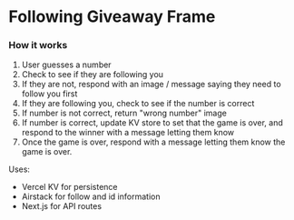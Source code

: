# Following Giveaway Frame

### How it works

1. User guesses a number
2. Check to see if they are following you
3. If they are not, respond with an image / message saying they need to follow you first
4. If they are following you, check to see if the number is correct
5. If number is not correct, return "wrong number" image
6. If number is correct, update KV store to set that the game is over, and respond to the winner with a message letting them know
7. Once the game is over, respond with a message letting them know the game is over.

Uses:

- Vercel KV for persistence
- Airstack for follow and id information
- Next.js for API routes